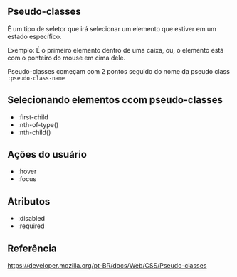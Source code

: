 ## Pseudo-classes 

É um tipo de seletor que irá selecionar um elemento que estiver em um estado específico. 

Exemplo: É o primeiro elemento dentro de uma caixa, ou, o elemento está com o ponteiro do mouse em cima dele.

Pseudo-classes começam  com 2 pontos seguido do nome da pseudo class 
`:pseudo-class-name`

## Selecionando elementos ccom pseudo-classes 

* :first-child
* :nth-of-type()
* :nth-child()

## Ações do usuário 

* :hover
* :focus

## Atributos 

* :disabled
* :required 

## Referência

https://developer.mozilla.org/pt-BR/docs/Web/CSS/Pseudo-classes 

